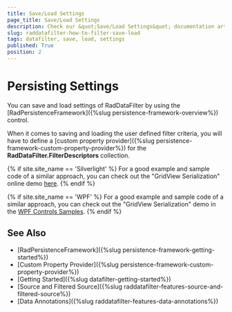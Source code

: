 ```yaml
---
title: Save/Load Settings
page_title: Save/Load Settings
description: Check our &quot;Save/Load Settings&quot; documentation article for the RadDataFilter {{ site.framework_name }} control.
slug: raddatafilter-how-to-filter-save-load
tags: datafilter, save, load, settings
published: True
position: 2
---
```


# Persisting Settings

You can save and load settings of RadDataFilter by using the [RadPersistenceFramework]({%slug persistence-framework-overview%}) control.

When it comes to saving and loading the user defined filter criteria, you will have to define a [custom property provider]({%slug persistence-framework-custom-property-provider%}) for the __RadDataFilter.FilterDescriptors__ collection.

{% if site.site_name == 'Silverlight' %}
For a good example and sample code of a similar approach, you can check out the "GridView Serialization" online demo [here](https://demos.telerik.com/silverlight/#PersistenceFramework/GridViewCustomSerialization).
{% endif %}

{% if site.site_name == 'WPF' %}
For a good example and sample code of a similar approach, you can check out the "GridView Serialization" demo in the [WPF Controls Samples](https://demos.telerik.com/wpf/).
{% endif %}
        
## See Also

* [RadPersistenceFramework]({%slug persistence-framework-getting-started%})
* [Custom Property Provider]({%slug persistence-framework-custom-property-provider%})
* [Getting Started]({%slug datafilter-getting-started%})
* [Source and Filtered Source]({%slug raddatafilter-features-source-and-filtered-source%})
* [Data Annotations]({%slug raddatafilter-features-data-annotations%})
